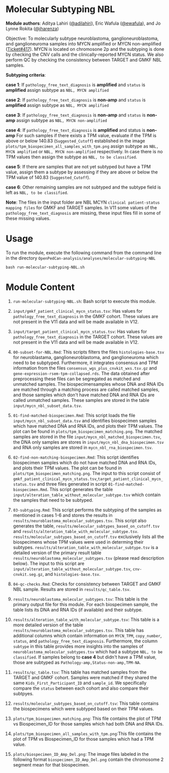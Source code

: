 # Molecular Subtyping NBL
**Module authors**: Aditya Lahiri ([@adilahiri](https://github.com/adilahiri)), Eric Wafula ([@ewafula](https://github.com/ewafula)), and Jo Lynne Rokita ([@jharenza](https://github.com/jharenza))


Objective: To molecularly subtype neuroblastoma, ganglioneuroblastoma, and ganglioneuroma samples into MYCN 
amplified or MYCN non-amplified ([Ticket#417](https://github.com/PediatricOpenTargets/ticket-tracker/issues/417)).
MYCN is located on chromosone 2p and the subtyping is done by checking the CNV calls and the
clinically-reported MYCN status. We also perform QC by checking the consistency between TARGET and GMKF NBL samples.

**Subtyping criteria**:

**case 1**:
If `pathology_free_text_diagnosis` is **amplified** and `status` is **amplified** assign subtype as `NBL, MYCN amplified`

**case 2**:
If `pathology_free_text_diagnosis` is **non-amp** and `status` is **amplified** assign subtype as `NBL, MYCN amplified`

**case 3**:
If `pathology_free_text_diagnosis` is **non-amp** and `status` is **non-amp** assign subtype as `NBL, MYCN non-amplified`

**case 4**:
If `pathology_free_text_diagnosis` is **amplified** and status is **non-amp**
For such samples if there exists a TPM value, evaluate if the TPM is above or below 140.83 (`Suggested_Cutoff`) established in the image `plots/tpm_biospecimen_all_samples_with_tpm.png` assign subtype as `NBL, MYCN amplified` or `NBL, MYCN non-amplified` respectively.  In case there is no TPM values then assign the subtype as `NBL, to be classified`. 

**case 5**:
If there are samples that are not yet subtyped but have a TPM value, assign them a subtype by assessing if they are above or below
the TPM value of 140.83 (`Suggested_Cutoff`).  

**case 6**:
Other remaining samples are not subtyped and the subtype field is left as `NBL, to be classified`.

**Note**: The files in the input folder are NBL MCYN `clinical patient-status mapping files` for GMKF and TARGET samples. In V11 some values of the `pathology_free_text_diagnosis` are missing, these input files fill in some of these missing values. 

# Usage
To run the module, execute the following command from the command line in the directory `OpenPedCan-analysis/analyses/molecular-subtyping-NBL` 

`bash run-molecular-subtyping-NBL.sh `

# Module Content
1. `run-molecular-subtyping-NBL.sh`: Bash script to execute this module. 

2. `input/gmkf_patient_clinical_mycn_status.tsv`: Has values for `pathology_free_text_diagnosis` in the GMKF cohort. These values are not present in the V11 data and will be made available in V12.

3. `input/target_patient_clinical_mycn_status.tsv`: Has values for `pathology_free_text_diagnosis` in the TARGET cohort. These values are not present in the V11 data and will be made available in V12.

4. `00-subset-for-NBL.Rmd`: This scripts filters the files `histologies-base.tsv` for neuroblastama, ganglioneuroblastoma, and ganglioneuroma which need to be subptyped. Furthermore, it integrates consensus and TPM information from the files `consensus_wgs_plus_cnvkit_wxs.tsv.gz` and `gene-expression-rsem-tpm-collapsed.rds`. The data obtained after preprocessing these 
files can be segregated as matched and unmatched samples. The biospecimensamples whose DNA and RNA IDs are matched through a matching process are called matched samples, and those samples which don't have matched DNA and RNA IDs are called unmatched samples. These samples are stored in the table `input/mycn_nbl_subset_data.tsv`. 

5. `01-find-matched-biospecimen.Rmd`: This script loads the file `input/mycn_nbl_subset_data.tsv` and 
identifies biospecimen samples which have matched DNA and RNA IDs, and plots their TPM values. The plot can be found in `plots/tpm_biospecimen_matching.png`. The matched samples are stored in the file `input/mycn_nbl_matched_biospecimen.tsv`,
the DNA only samples are stores in `input/mycn_nbl_dna_biospecimen.tsv` and RNA only samples are stored in `mycn_nbl_rna_biospecimen.tsv`.

6. `02-find-non-matching-biospecimen.Rmd`: This script identifies biospecimen samples which do not have matched DNA and RNA IDs,
and plots their TPM values. The plot can be found in `plots/tpm_biospecimen_matching.png`. The input to this script consist of `gmkf_patient_clinical_mycn_status.tsv`,`target_patient_clinical_mycn_status.tsv` and three files generated in script `01-find-matched-biospecimen.Rmd`. This script generates the table `input/alteration_table_without_molecular_subtype.tsv` which contain 
the samples that need to be subtyped.

7. `03-subtyping.Rmd`: This script performs the subtyping of the samples as mentioned in cases 1-6 and stores the results in
 `results/neuroblastoma_molecular_subtypes.tsv`. This script also generates the table, `results/molecular_subtypes_based_on_cutoff.tsv` and `results/alteration_table_with_molecular_subtype.tsv`. `results/molecular_subtypes_based_on_cutoff.tsv` exclusively lists all the biospecimens whose TPM values were used in determing
 their subtypes. `results/alteration_table_with_molecular_subtype.tsv` is a detailed version of the primary result table `results/neuroblastoma_molecular_subtypes.tsv` (please read description below). The input to this script are `input/alteration_table_without_molecular_subtype.tsv`, `cnv-cnvkit.seg.gz`, and `histologies-base.tsv`.

8. `04-qc-checks.Rmd`: Checks for consistency between TARGET and GMKF NBL sample. Results are stored in `results/qc_table.tsv`.


9. `results/neuroblastoma_molecular_subtypes.tsv`: This table is the primary output file for this module. For each biospecimen sample, the table  lists its DNA and RNA IDs (if available) and their subtype. 

10. `results/alteration_table_with_molecular_subtype.tsv`: This table is a more detailed version of the table `results/neuroblastoma_molecular_subtypes.tsv`. This table has additional columns which contain information on `MYCN_TPM`,	`copy_number`,	`status`, and	`pathology_free_text_diagnosis`. Furthermore, the column `subtype` in this table provides more insights into the samples of `neuroblastoma_molecular_subtypes.tsv` which had a subtype `NBL, to be classified`. If samples belong to **case 4** but didn't have a TPM value, those are subtyped as `Pathology-amp,Status-non-amp,TPM-NA`. 

11. `results/qc_table.tsv`: This table has matched samples from the TARGET and GMKF cohort. Samples were matched if they shared the same `Kids_First_Participant_ID` and `sample_id`. We specifically compare the `status` between each cohort and also compare their subtpyes. 

12. `results/molecular_subtypes_based_on_cutoff.tsv`: This table contains the biospecimens which were subtyped based on their TPM values.  

11. `plots/tpm_biospecimen_matching.png`: This file contains the plot of TPM vs Biospecimen_ID for those samples which had both DNA and RNA IDs. 


13. `plots/tpm_biospecimen_all_samples_with_tpm.png`:This file contains the plot of TPM vs Biospecimen_ID for those samples which had a TPM value. 

14. `plots/biospecimen_ID_Amp_Del.png`: The image files labeled in the following format `biospecimen_ID_Amp_Del.png` contain the chromosome 2 segment mean for that biospecimen.




